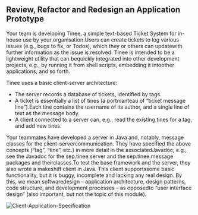 ## Review, Refactor and Redesign an Application Prototype

Your team is developing Tinee, a simple text-based Ticket System for in-house use by your organisation.Users can create tickets to log various issues (e.g., bugs to fix, or Todos), which they or others can updatewith further information as the issue is resolved. Tinee is intended to be a lightweight utility that can bequickly integrated into other development projects, e.g., by running it from shell scripts, embedding it intoother applications, and so forth.

Tinee uses a basic client-server architecture:
* The server records a database of tickets, identified by tags.
* A ticket is essentially a list of tines (a portmanteau of “ticket message line”).Each tine contains the username of its author, and a single line of text as the message body.
* A client connected to a server can, e.g., read the existing tines for a tag, and add new tines.

Your teammates have developed a server in Java and, notably, message classes for the client-servercommunication. They have specified the above concepts (“tag”, “tine”, etc.) in more detail in the associatedJavadoc; e.g., see the Javadoc for the sep.tinee.server and the sep.tinee.message packages and theirclasses.To test the base framework and the server, they also wrote a makeshift client in Java. This client supportssome basic functionality, but it is buggy, incomplete and lacking any real design. By this, we mean softwaredesign – application architecture, design patterns, code structure, and development processes – as opposedto “user interface design” (also important, but not the topic of this module).

![Client-Application-Specification](Donso.jpg) 
